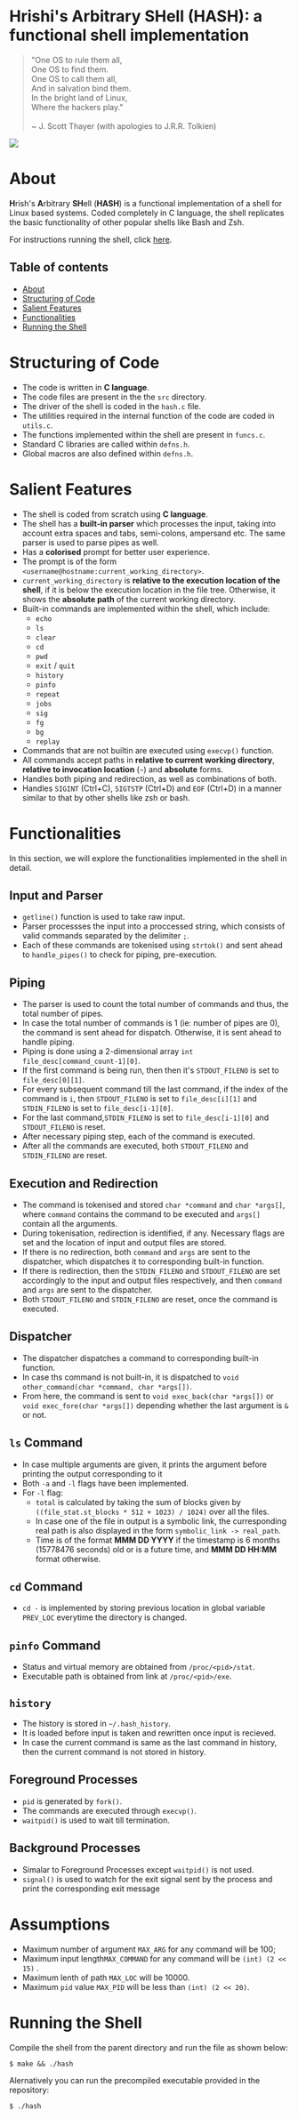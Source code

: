 # Hrishi's Arbitrary SHell (HASH): a functional shell implementation


> "One OS to rule them all,<br>
> One OS to find them. <br>
> One OS to call them all, <br>
> And in salvation bind them. <br>
> In the bright land of Linux, <br>
> Where the hackers play." <br>
> <br>
>~ J. Scott Thayer (with apologies to J.R.R. Tolkien)

<img src="https://cdn.discordapp.com/attachments/880398206817685514/888403502618009650/unknown.png">

# About

**H**rish's **A**rbitrary **SH**ell (**HASH**) is a functional implementation of a shell for Linux based systems. Coded completely in C language, the shell replicates the basic functionality of other popular shells like Bash and Zsh. 

For instructions running the shell, click [here](#running-the-shell).

## Table of contents
- [About](#About)
- [Structuring of Code](#Structuring-of-Code)
- [Salient Features](#Salient-Features)
- [Functionalities](#Functionalities)
- [Running the Shell](#Running-the-Shell)

# Structuring of Code
- The code is written in **C language**.
- The code files are present in the the `src` directory.
- The driver of the shell is coded in the `hash.c` file.
- The utilities required in the internal function of the code are coded in `utils.c`.
- The functions implemented within the shell are present in `funcs.c`.
- Standard C libraries are called within `defns.h`. 
- Global macros are also defined within `defns.h`.

# Salient Features
- The shell is coded from scratch using **C language**.
- The shell has a **built-in parser** which processes the input, taking into account extra spaces and tabs, semi-colons, ampersand etc. The same parser is used to parse pipes as well.
- Has a **colorised** prompt for better user experience.
- The prompt is of the form `<username@hostname:current_working_directory>`.
- `current_working_directory` is **relative to the execution location of the shell**, if it is below the execution location in the file tree. Otherwise, it shows the **absolute path** of the current working directory. 
- Built-in commands are implemented within the shell, which include:
  - `echo`
  - `ls`
  - `clear`
  - `cd`
  - `pwd`
  - `exit` / `quit`
  - `history`
  - `pinfo`
  - `repeat`
  - `jobs`
  - `sig`
  - `fg`
  - `bg`
  - `replay`
- Commands that are not builtin are executed using `execvp()` function.
- All commands accept paths in **relative to current working directory**, **relative to invocation location** (`~`) and **absolute** forms.
- Handles both piping and redirection, as well as combinations of both.
- Handles `SIGINT` (Ctrl+C), `SIGTSTP` (Ctrl+D) and `EOF` (Ctrl+D) in a manner similar to that by other shells like zsh or bash.

# Functionalities
In this section, we will explore the functionalities implemented in the shell in detail.

## Input and Parser
- `getline()` function is used to take raw input.
- Parser processses the input into a proccessed string, which consists of valid commands separated by the delimiter `;`.
- Each of these commands are tokenised using `strtok()` and sent ahead to `handle_pipes()` to check for piping, pre-execution.

## Piping
- The parser is used to count the total number of commands and thus, the total number of pipes.
- In case the total number of commands is 1 (ie: number of pipes are 0), the command is sent ahead for dispatch. Otherwise, it is sent ahead to handle piping.
- Piping is done using a 2-dimensional array `int file_desc[command_count-1][0]`.
- If the first command is being run, then then it's `STDOUT_FILENO` is set to `file_desc[0][1]`.
- For every subsequent command till the last command, if the index of the command is `i`, then `STDOUT_FILENO` is set to `file_desc[i][1]` and `STDIN_FILENO` is set to `file_desc[i-1][0]`.
- For the last command,`STDIN_FILENO` is set to `file_desc[i-1][0]` and `STDOUT_FILENO` is reset.
- After necessary piping step, each of the command is executed.
- After all the commands are executed, both `STDOUT_FILENO` and `STDIN_FILENO` are reset.

## Execution and Redirection
- The command is tokenised and stored `char *command` and `char *args[]`, where `command` contains the command to be executed and `args[]` contain all the arguments.
- During tokenisation, redirection is identified, if any. Necessary flags are set and the location of input and output files are stored.
- If there is no redirection, both `command` and `args` are sent to the dispatcher, which dispatches it to corresponding built-in function.
- If there is redirection, then the `STDIN_FILENO` and `STDOUT_FILENO` are set accordingly to the input and output files respectively, and then `command` and `args` are sent to the dispatcher.
- Both `STDOUT_FILENO` and `STDIN_FILENO` are reset, once the command is executed.

## Dispatcher 
- The dispatcher dispatches a command to corresponding built-in function.
- In case ths command is not built-in, it is dispatched to `void other_command(char *command, char *args[])`.
- From here, the command is sent to `void exec_back(char *args[])` or `void exec_fore(char *args[])` depending whether the last argument is `&` or not.

## `ls` Command
- In case multiple arguments are given, it prints the argument before printing the output corresponding to it 
- Both `-a` and `-l` flags have been implemented.
- For `-l` flag:
  - `total` is calculated by taking the sum of blocks given by `((file_stat.st_blocks * 512 + 1023) / 1024)` over all the files.
  - In case one of the file in output is a symbolic link, the curresponding real path is also displayed in the form `symbolic_link -> real_path`.
  - Time is of the format **MMM DD YYYY** if the timestamp is 6 months (15778476 seconds) old or is a future time, and **MMM DD HH:MM** format otherwise.

## `cd` Command
- `cd -` is implemented by storing previous location in global variable `PREV_LOC` everytime the directory is changed.

## `pinfo` Command
- Status and virtual memory are obtained from `/proc/<pid>/stat`.
- Executable path is obtained from link at `/proc/<pid>/exe`.

## `history`
- The history is stored in `~/.hash_history`.
- It is loaded before input is taken and rewritten once input is recieved.
- In case the current command is same as the last command in history, then the current command is not stored in history.

## Foreground Processes
- `pid` is generated by `fork()`.
- The commands are executed through `execvp()`.
- `waitpid()` is used to wait till termination.

## Background Processes
- Simalar to Foreground Processes except `waitpid()` is not used.
- `signal()` is used to watch for the exit signal sent by the process and print the corresponding exit message

# Assumptions 
- Maximum number of argument `MAX_ARG` for any command will be 100;
- Maximum input length`MAX_COMMAND` for any command will be `(int) (2 << 15)` .
- Maximum lenth of path `MAX_LOC` will be 10000.
- Maximum `pid` value `MAX_PID` will be less than `(int) (2 << 20)`.

# Running the Shell
Compile the shell from the parent directory and run the file as shown below:
```
$ make && ./hash
```
Alernatively you can run the precompiled executable provided in the repository:
```
$ ./hash
```

